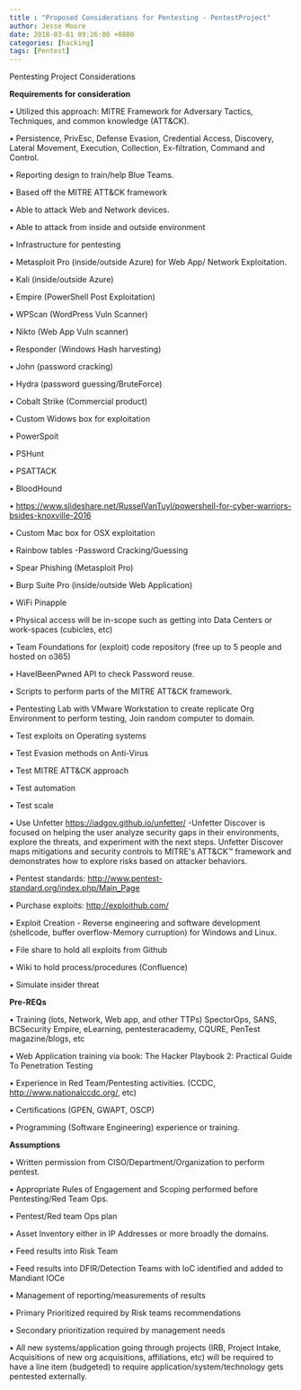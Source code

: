 ```yaml
---
title : "Proposed Considerations for Pentesting - PentestProject"
author: Jesse Moore
date: 2018-03-01 09:26:00 +0800
categories: [hacking]
tags: [Pentest]
---
```



Pentesting Project Considerations


**Requirements for consideration**

•	Utilized this approach: MITRE Framework for Adversary Tactics, Techniques, and common knowledge (ATT&CK).

•	Persistence, PrivEsc, Defense Evasion, Credential Access, Discovery, Lateral Movement, Execution, Collection, Ex-filtration, Command and Control.

•	Reporting design to train/help Blue Teams.

•	Based off the MITRE ATT&CK framework

•	Able to attack Web and Network devices.

•	Able to attack from inside and outside environment

•	Infrastructure for pentesting

•	Metasploit Pro (inside/outside Azure) for Web App/ Network Exploitation.

•	Kali (inside/outside Azure)

•	Empire (PowerShell Post Exploitation)

•	WPScan (WordPress Vuln Scanner)

•	Nikto (Web App Vuln scanner)

•	Responder (Windows Hash harvesting)

•	John (password cracking)

•	Hydra (password guessing/BruteForce)

•	Cobalt Strike (Commercial product)

•	Custom Widows box for exploitation

•	PowerSpoit

•	PSHunt

•	PSATTACK

•	BloodHound

•	https://www.slideshare.net/RusselVanTuyl/powershell-for-cyber-warriors-bsides-knoxville-2016

•	Custom Mac box for OSX exploitation

•	Rainbow tables -Password Cracking/Guessing

•	Spear Phishing (Metasploit Pro)

•	Burp Suite Pro (inside/outside Web Application)

•	WiFi Pinapple

•	Physical access will be in-scope such as getting into Data Centers or work-spaces (cubicles, etc)

•	Team Foundations for (exploit) code repository (free up to 5 people and hosted on o365)

•	HaveIBeenPwned API to check Password reuse.

•	Scripts to perform parts of the MITRE ATT&CK framework.

•	Pentesting Lab with VMware Workstation to create replicate Org Environment to perform testing, Join random computer to domain.

•	Test exploits on Operating systems

•	Test Evasion methods on Anti-Virus

•	Test MITRE ATT&CK approach

•	Test automation

•	Test scale

•	Use Unfetter https://iadgov.github.io/unfetter/ -Unfetter Discover is focused on helping the user analyze security gaps in their environments, explore the threats, and experiment with the next steps. Unfetter Discover maps mitigations and security controls to MITRE's ATT&CK™ framework and demonstrates how to explore risks based on attacker behaviors.

•	Pentest standards: http://www.pentest-standard.org/index.php/Main_Page

•	Purchase exploits: http://exploithub.com/

•	Exploit Creation - Reverse engineering and software development (shellcode, buffer overflow-Memory curruption) for Windows and Linux.

•	File share to hold all exploits from Github

•	Wiki to hold process/procedures (Confluence)

•	Simulate insider threat



**Pre-REQs**

•	Training (lots, Network, Web app, and other TTPs) SpectorOps, SANS, BCSecurity Empire, eLearning, pentesteracademy, CQURE, PenTest magazine/blogs, etc

•	Web Application training via book: The Hacker Playbook 2: Practical Guide To Penetration Testing

•	Experience in Red Team/Pentesting activities. (CCDC, http://www.nationalccdc.org/, etc)

•	Certifications (GPEN, GWAPT, OSCP)

•	Programming (Software Engineering) experience or training.




**Assumptions**

•	Written permission from CISO/Department/Organization to perform pentest.

•	Appropriate Rules of Engagement and Scoping performed before Pentesting/Red Team Ops.



•	Pentest/Red team Ops plan

•	Asset Inventory either in IP Addresses or more broadly the domains.

•	Feed results into Risk Team

•	Feed results into DFIR/Detection Teams with IoC identified and added to Mandiant IOCe

•	Management of reporting/measurements of results

•	Primary Prioritized required by Risk teams recommendations

•	Secondary prioritization required by management needs

•	All new systems/application going through projects (IRB, Project Intake, Acquisitions of new org acquisitions, affiliations, etc) will be required to have a line item (budgeted) to require application/system/technology gets pentested externally.

